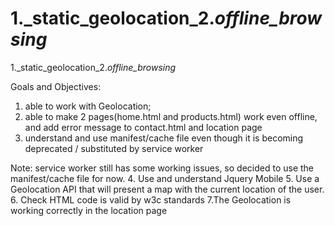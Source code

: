 # 1._static_geolocation_2._offline_browsing_
1._static_geolocation_2._offline_browsing_

Goals and Objectives:
1. able to work with Geolocation; 
2. able to make 2 pages(home.html and products.html) work even offline, and add error message to contact.html and location page
3. understand and use manifest/cache file even though it is becoming deprecated / substituted by service worker

Note: service worker still has some working issues, so decided to use the manifest/cache file for now.
4. Use and understand Jquery Mobile 
5. Use a Geolocation API that will present a map with the current location of the user.
6. Check HTML code is valid by w3c standards 
7.The Geolocation is working correctly in the location page
